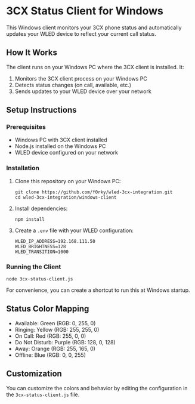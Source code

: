 # 3CX Status Client for Windows

This Windows client monitors your 3CX phone status and automatically updates your WLED device to reflect your current call status.

## How It Works

The client runs on your Windows PC where the 3CX client is installed. It:

1. Monitors the 3CX client process on your Windows PC
2. Detects status changes (on call, available, etc.)
3. Sends updates to your WLED device over your network

## Setup Instructions

### Prerequisites

- Windows PC with 3CX client installed
- Node.js installed on the Windows PC
- WLED device configured on your network

### Installation

1. Clone this repository on your Windows PC:
   ```
   git clone https://github.com/f0rky/wled-3cx-integration.git
   cd wled-3cx-integration/windows-client
   ```

2. Install dependencies:
   ```
   npm install
   ```

3. Create a `.env` file with your WLED configuration:
   ```
   WLED_IP_ADDRESS=192.168.111.50
   WLED_BRIGHTNESS=128
   WLED_TRANSITION=1000
   ```

### Running the Client

```
node 3cx-status-client.js
```

For convenience, you can create a shortcut to run this at Windows startup.

## Status Color Mapping

- Available: Green (RGB: 0, 255, 0)
- Ringing: Yellow (RGB: 255, 255, 0)
- On Call: Red (RGB: 255, 0, 0)
- Do Not Disturb: Purple (RGB: 128, 0, 128)
- Away: Orange (RGB: 255, 165, 0)
- Offline: Blue (RGB: 0, 0, 255)

## Customization

You can customize the colors and behavior by editing the configuration in the `3cx-status-client.js` file.
